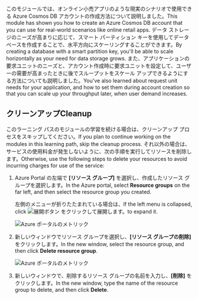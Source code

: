 <span data-ttu-id="89a30-101">このモジュールでは、オンライン小売アプリのような現実のシナリオで使用できる Azure Cosmos DB アカウントの作成方法について説明しました。</span><span class="sxs-lookup"><span data-stu-id="89a30-101">This module has shown you how to create an Azure Cosmos DB account that you can use for real-world scenarios like online retail apps.</span></span> <span data-ttu-id="89a30-102">データ ストレージのニーズが高まりに応じて、スマート パーティション キーを使用してデータベースを作成することで、水平方向にスケーリングすることができます。</span><span class="sxs-lookup"><span data-stu-id="89a30-102">By creating a database with a smart partition key, you'll be able to scale horizontally as your need for data storage grows.</span></span> <span data-ttu-id="89a30-103">また、アプリケーションの要求ユニットのニーズと、アカウント作成時に要求ユニットを設定して、ユーザーの需要が高まったときに後でスループットをスケール アップできるようにする方法についても説明しました。</span><span class="sxs-lookup"><span data-stu-id="89a30-103">You've also learned about request unit needs for your application, and how to set them during account creation so that you can scale up your throughput later, when user demand increases.</span></span>

## <a name="cleanup"></a><span data-ttu-id="89a30-104">クリーンアップ</span><span class="sxs-lookup"><span data-stu-id="89a30-104">Cleanup</span></span>

<span data-ttu-id="89a30-105">このラーニング パスのモジュールの学習を続ける場合は、クリーンアップ プロセスをスキップしてください。</span><span class="sxs-lookup"><span data-stu-id="89a30-105">If you plan to continue working on the modules in this learning path, skip the cleanup process.</span></span> <span data-ttu-id="89a30-106">それ以外の場合は、サービスの使用料金が発生しないように、次の手順を実行してリソースを削除します。</span><span class="sxs-lookup"><span data-stu-id="89a30-106">Otherwise, use the following steps to delete your resources to avoid incurring charges for use of the service:</span></span>

1. <span data-ttu-id="89a30-107">Azure Portal の左端で **[リソース グループ]** を選択し、作成したリソース グループを選択します。</span><span class="sxs-lookup"><span data-stu-id="89a30-107">In the Azure portal, select **Resource groups** on the far left, and then select the resource group you created.</span></span>  

    <span data-ttu-id="89a30-108">左側のメニューが折りたたまれている場合は、</span><span class="sxs-lookup"><span data-stu-id="89a30-108">If the left menu is collapsed, click</span></span> ![展開ボタン](../media/5-create-a-database-and-collection/expand.png) <span data-ttu-id="89a30-110">をクリックして展開します。</span><span class="sxs-lookup"><span data-stu-id="89a30-110">to expand it.</span></span>

   ![Azure ポータルのメトリック](../media/5-create-a-database-and-collection/delete-resources-select.png)

2. <span data-ttu-id="89a30-112">新しいウィンドウでリソース グループを選択し、**[リソース グループの削除]** をクリックします。</span><span class="sxs-lookup"><span data-stu-id="89a30-112">In the new window, select the resource group, and then click **Delete resource group**.</span></span>

   ![Azure ポータルのメトリック](../media/5-create-a-database-and-collection/delete-resources.png)

3. <span data-ttu-id="89a30-114">新しいウィンドウで、削除するリソース グループの名前を入力し、**[削除]** をクリックします。</span><span class="sxs-lookup"><span data-stu-id="89a30-114">In the new window, type the name of the resource group to delete, and then click **Delete**.</span></span>

